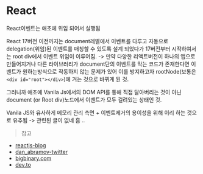 # React

React이벤트는 애초에 위임 되어서 실행됨

React 17버전 이전까지는 document레벨에서 이벤트를 다루고 자동으로 delegation(위임)된 이벤트를 매칭할 수 있도록 설계 되었다가
17버전부터 시작하여서는 root div에서 이벤트 위임이 이루어짐.
-> 만약 다양한 리액트버전이 하나의 앱으로 만들어지거나 다른 라이브러리가 document단의 이벤트를 막는 코드가 존재한다면 이벤트가 원하는방식으로 작동하지 않는 문제가 있어 이를 방지하고자 rootNode(보통은 `<div id="root"></div>`)에 거는 것으로 바뀌게 된 것.

그러니까 애초에 Vanila Js에서의 DOM API를 통해 직접 달아버리는 것이 아닌 document (or Root div)노드에서 이벤트가 모두 걸려있는 상태인 것.

Vanila JS와 유사하게 메모리 관리 측면 + 이벤트제거의 용이성을 위해 이리 하는 것으로 유추됨 -> 관련된 글이 없네 흠 ..

> 참고

- [reactjs-blog](https://reactjs.org/blog/2020/08/10/react-v17-rc.html)
- [dan_abramov-twitter](https://twitter.com/dan_abramov/status/1200118229697486849)
- [bigbinary.com](https://www.bigbinary.com/blog/react-17-delegates-events-to-root-instead-of-document)
- [dev.to](https://dev.to/maddevs/a-bit-about-event-delegation-in-react-4jeo)
